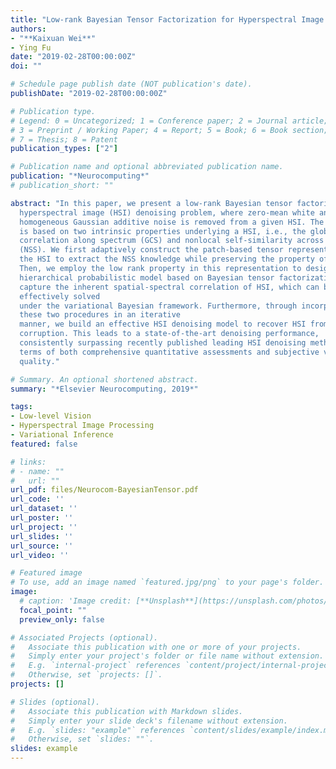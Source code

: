 ```yaml
---
title: "Low-rank Bayesian Tensor Factorization for Hyperspectral Image Denoising"
authors:
- "**Kaixuan Wei**"
- Ying Fu
date: "2019-02-28T00:00:00Z"
doi: ""

# Schedule page publish date (NOT publication's date).
publishDate: "2019-02-28T00:00:00Z"

# Publication type.
# Legend: 0 = Uncategorized; 1 = Conference paper; 2 = Journal article;
# 3 = Preprint / Working Paper; 4 = Report; 5 = Book; 6 = Book section;
# 7 = Thesis; 8 = Patent
publication_types: ["2"]

# Publication name and optional abbreviated publication name.
publication: "*Neurocomputing*"
# publication_short: ""

abstract: "In this paper, we present a low-rank Bayesian tensor factorization approach for
  hyperspectral image (HSI) denoising problem, where zero-mean white and
  homogeneous Gaussian additive noise is removed from a given HSI. The approach
  is based on two intrinsic properties underlying a HSI, i.e., the global
  correlation along spectrum (GCS) and nonlocal self-similarity across space
  (NSS). We first adaptively construct the patch-based tensor representation for
  the HSI to extract the NSS knowledge while preserving the property of GCS.
  Then, we employ the low rank property in this representation to design a
  hierarchical probabilistic model based on Bayesian tensor factorization to
  capture the inherent spatial-spectral correlation of HSI, which can be
  effectively solved 
  under the variational Bayesian framework. Furthermore, through incorporating
  these two procedures in an iterative
  manner, we build an effective HSI denoising model to recover HSI from its
  corruption. This leads to a state-of-the-art denoising performance,
  consistently surpassing recently published leading HSI denoising methods in
  terms of both comprehensive quantitative assessments and subjective visual
  quality."

# Summary. An optional shortened abstract.
summary: "*Elsevier Neurocomputing, 2019*"

tags:
- Low-level Vision
- Hyperspectral Image Processing
- Variational Inference
featured: false

# links:
# - name: ""
#   url: ""
url_pdf: files/Neurocom-BayesianTensor.pdf
url_code: ''
url_dataset: ''
url_poster: ''
url_project: ''
url_slides: ''
url_source: ''
url_video: ''

# Featured image
# To use, add an image named `featured.jpg/png` to your page's folder. 
image:
  # caption: 'Image credit: [**Unsplash**](https://unsplash.com/photos/jdD8gXaTZsc)'
  focal_point: ""
  preview_only: false

# Associated Projects (optional).
#   Associate this publication with one or more of your projects.
#   Simply enter your project's folder or file name without extension.
#   E.g. `internal-project` references `content/project/internal-project/index.md`.
#   Otherwise, set `projects: []`.
projects: []

# Slides (optional).
#   Associate this publication with Markdown slides.
#   Simply enter your slide deck's filename without extension.
#   E.g. `slides: "example"` references `content/slides/example/index.md`.
#   Otherwise, set `slides: ""`.
slides: example
---
```

